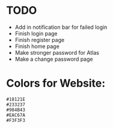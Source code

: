 # TODO

- Add in notification bar for failed login
- Finish login page
- Finish register page
- Finish home page
- Make stronger password for Atlas
- Make a change password page


# Colors for Website:
```
#18121E
#233237
#984B43
#EAC67A
#F3F3F3
```